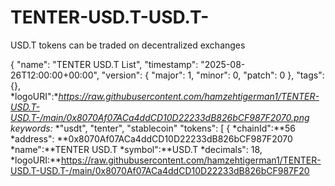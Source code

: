 # TENTER-USD.T-USD.T-

USD.T tokens can be traded on decentralized exchanges

{
"name": "TENTER USD.T List",
"timestamp": "2025-08-26T12:00:00+00:00",
"version": {
"major": 1,
"minor": 0,
"patch": 0
},
"tags": {},
*logoURI":**https://raw.githubusercontent.com/hamzehtigerman1/TENTER-USD.T-USD.T-/main/0x8070Af07ACa4ddCD10D22233dB826bCF987F2070.png
*keywords:** *"usdt", "tenter", "stablecoin"
"tokens": [
{
*chainId":**56
*address": **0x8070Af07ACa4ddCD10D22233dB826bCF987F2070
*name":**TENTER USD.T
*symbol":**USD.T
*decimals": 18,
*logoURI:**https://raw.githubusercontent.com/hamzehtigerman1/TENTER-USD.T-USD.T-/main/0x8070Af07ACa4ddCD10D22233dB826bCF987F20

